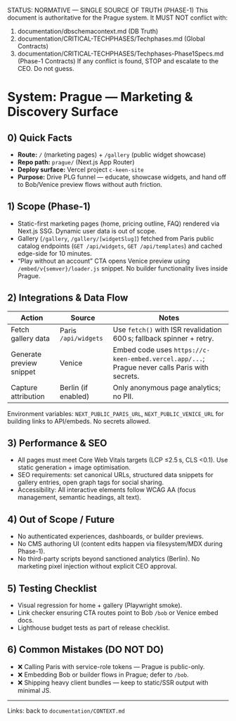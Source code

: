 STATUS: NORMATIVE — SINGLE SOURCE OF TRUTH (PHASE-1)
This document is authoritative for the Prague system. It MUST NOT conflict with:
1) documentation/dbschemacontext.md (DB Truth)
2) documentation/CRITICAL-TECHPHASES/Techphases.md (Global Contracts)
3) documentation/CRITICAL-TECHPHASES/Techphases-Phase1Specs.md (Phase-1 Contracts)
If any conflict is found, STOP and escalate to the CEO. Do not guess.

# System: Prague — Marketing & Discovery Surface

## 0) Quick Facts
- **Route:** `/` (marketing pages) + `/gallery` (public widget showcase)
- **Repo path:** `prague/` (Next.js App Router)
- **Deploy surface:** Vercel project `c-keen-site`
- **Purpose:** Drive PLG funnel — educate, showcase widgets, and hand off to Bob/Venice preview flows without auth friction.

## 1) Scope (Phase-1)
- Static-first marketing pages (home, pricing outline, FAQ) rendered via Next.js SSG. Dynamic user data is out of scope.
- Gallery (`/gallery`, `/gallery/[widgetSlug]`) fetched from Paris public catalog endpoints (`GET /api/widgets`, `GET /api/templates`) and cached edge-side for 10 minutes.
- “Play without an account” CTA opens Venice preview using `/embed/v{semver}/loader.js` snippet. No builder functionality lives inside Prague.

## 2) Integrations & Data Flow
| Action | Source | Notes |
| --- | --- | --- |
| Fetch gallery data | Paris `/api/widgets` | Use `fetch()` with ISR revalidation 600 s; fallback spinner + retry. |
| Generate preview snippet | Venice | Embed code uses `https://c-keen-embed.vercel.app/...`; Prague never calls Paris with secrets. |
| Capture attribution | Berlin (if enabled) | Only anonymous page analytics; no PII. |

Environment variables: `NEXT_PUBLIC_PARIS_URL`, `NEXT_PUBLIC_VENICE_URL` for building links to API/embeds. No secrets allowed.

## 3) Performance & SEO
- All pages must meet Core Web Vitals targets (LCP ≤2.5 s, CLS <0.1). Use static generation + image optimisation.
- SEO requirements: set canonical URLs, structured data snippets for gallery entries, open graph tags for social sharing.
- Accessibility: All interactive elements follow WCAG AA (focus management, semantic headings, alt text).

## 4) Out of Scope / Future
- No authenticated experiences, dashboards, or builder previews.
- No CMS authoring UI (content edits happen via filesystem/MDX during Phase-1).
- No third-party scripts beyond sanctioned analytics (Berlin). No marketing pixel injection without explicit CEO approval.

## 5) Testing Checklist
- Visual regression for home + gallery (Playwright smoke).
- Link checker ensuring CTA routes point to Bob `/bob` or Venice embed docs.
- Lighthouse budget tests as part of release checklist.

## 6) Common Mistakes (DO NOT DO)
- ❌ Calling Paris with service-role tokens — Prague is public-only.
- ❌ Embedding Bob or builder flows in Prague; defer to `/bob`.
- ❌ Shipping heavy client bundles — keep to static/SSR output with minimal JS.

---
Links: back to `documentation/CONTEXT.md`

